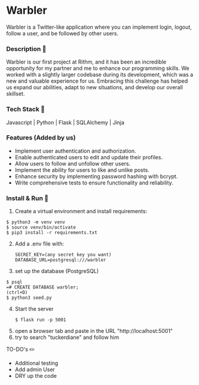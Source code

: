 # Warbler

Warbler is a Twitter-like application where you can implement login, logout, follow a user, and be followed by other users.

### Description :notebook:

Warbler is our first project at Rithm, and it has been an incredible opportunity for my partner and me to enhance our programming skills. We worked with a slightly larger codebase during its development, which was a new and valuable experience for us. Embracing this challenge has helped us expand our abilities, adapt to new situations, and develop our overall skillset.

### Tech Stack :school:

Javascript | Python | Flask | SQLAlchemy | Jinja

### Features (Added by us)

- Implement user authentication and authorization.
- Enable authenticated users to edit and update their profiles.
- Allow users to follow and unfollow other users.
- Implement the ability for users to like and unlike posts.
- Enhance security by implementing password hashing with bcrypt.
- Write comprehensive tests to ensure functionality and reliability.

### Install & Run :runner:

1. Create a virtual environment and install requirements:
```
$ python3 -m venv venv
$ source venv/bin/activate
$ pip3 install -r requirements.txt
```
2. Add a .env file with:
   ```
   SECRET_KEY=(any secret key you want)
   DATABASE_URL=postgresql:///warbler
   ```
3. set up the database (PostgreSQL)
```
$ psql
=# CREATE DATABASE warbler;
(ctrl+D)
$ python3 seed.py
```
4. Start the server
   ```
   $ flask run -p 5001
   ```
5. open a browser tab and paste in the URL "http://localhost:5001"
6. try to search "tuckerdiane" and follow him
   

TO-DO's :pencil2:

- Additional testing
- Add admin User
- DRY up the code
  








 
